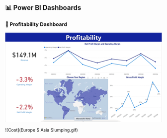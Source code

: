 ## 📊 Power BI Dashboards


### 🔹 Profitability Dashboard
![Profitability Dashboard](Profitability.gif)


![Cost](Europe $ Asia Slumping.gif)
